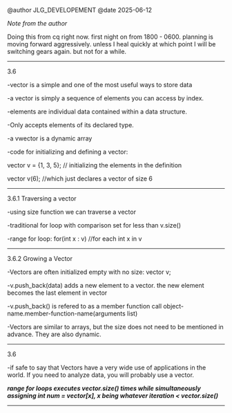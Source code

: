 @author JLG_DEVELOPEMENT
@date 2025-06-12

*Note from the author*

Doing this from cq right now. first night on from 1800 - 0600.
planning is moving forward aggressively. unless I heal quickly at which point I will be switching gears again. but not for a while.

---------------------------


3.6

-vector is a simple and one of the most useful ways to store data

-a vector is simply a sequence of elements you can access by index.

-elements are individual data contained within a data structure.

-Only accepts elements of its declared type.

-a vwector is a dynamic array

-code for initializing and defining a vector:

vector<type> v = {1, 3, 5};
// initializing the elements in the definition 

vector<type> v(6);
//which just declares a vector of size 6



-------------
3.6.1 Traversing a vector

-using size function we can traverse a vector

-traditional for loop with comparison set for less than v.size()

-range for loop:
for(int x : v)
//for each int x in v 


------------------
3.6.2 Growing a Vector

-Vectors are often initialized empty with no size: vector<double> v;

-v.push_back(data) adds a new element to a vector. the new element becomes the last element in vector


-v.push_back() is refered to as a member function call
object-name.member-function-name(arguments list)

-Vectors are similar to arrays, but the size does not need to be mentioned in advance. They are also dynamic.

-----------------
3.6

-if safe to say that Vectors have a very wide use of applications in the world. If you need to analyze data, you will probably use a vector.

***range for loops executes vector.size() times while simultaneously assigning int num = vector[x], x being whatever iteration < vector.size()*** 


-----------------








